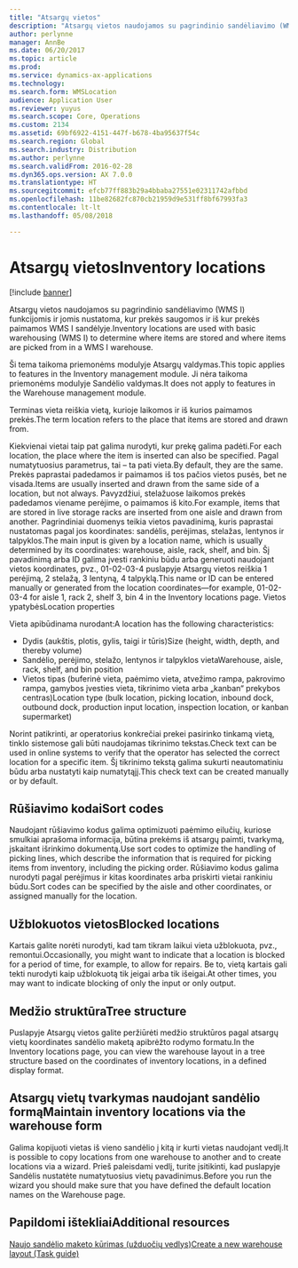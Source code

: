 ```yaml
---
title: "Atsargų vietos"
description: "Atsargų vietos naudojamos su pagrindinio sandėliavimo (WMS I) funkcijomis ir jomis nustatoma, kur prekės saugomos ir iš kur prekės paimamos WMS I sandėlyje."
author: perlynne
manager: AnnBe
ms.date: 06/20/2017
ms.topic: article
ms.prod: 
ms.service: dynamics-ax-applications
ms.technology: 
ms.search.form: WMSLocation
audience: Application User
ms.reviewer: yuyus
ms.search.scope: Core, Operations
ms.custom: 2134
ms.assetid: 69bf6922-4151-447f-b678-4ba95637f54c
ms.search.region: Global
ms.search.industry: Distribution
ms.author: perlynne
ms.search.validFrom: 2016-02-28
ms.dyn365.ops.version: AX 7.0.0
ms.translationtype: HT
ms.sourcegitcommit: efcb77ff883b29a4bbaba27551e02311742afbbd
ms.openlocfilehash: 11be82682fc870cb21959d9e531ff8bf67993fa3
ms.contentlocale: lt-lt
ms.lasthandoff: 05/08/2018

---
```


# <a name="inventory-locations"></a><span data-ttu-id="ad86b-103">Atsargų vietos</span><span class="sxs-lookup"><span data-stu-id="ad86b-103">Inventory locations</span></span>

[!include [banner](../includes/banner.md)]

<span data-ttu-id="ad86b-104">Atsargų vietos naudojamos su pagrindinio sandėliavimo (WMS I) funkcijomis ir jomis nustatoma, kur prekės saugomos ir iš kur prekės paimamos WMS I sandėlyje.</span><span class="sxs-lookup"><span data-stu-id="ad86b-104">Inventory locations are used with basic warehousing (WMS I) to determine where items are stored and where items are picked from in a WMS I warehouse.</span></span>

<span data-ttu-id="ad86b-105">Ši tema taikoma priemonėms modulyje Atsargų valdymas.</span><span class="sxs-lookup"><span data-stu-id="ad86b-105">This topic applies to features in the Inventory management module.</span></span> <span data-ttu-id="ad86b-106">Ji nėra taikoma priemonėms modulyje Sandėlio valdymas.</span><span class="sxs-lookup"><span data-stu-id="ad86b-106">It does not apply to features in the Warehouse management module.</span></span>

<span data-ttu-id="ad86b-107">Terminas vieta reiškia vietą, kurioje laikomos ir iš kurios paimamos prekės.</span><span class="sxs-lookup"><span data-stu-id="ad86b-107">The term location refers to the place that items are stored and drawn from.</span></span>

<span data-ttu-id="ad86b-108">Kiekvienai vietai taip pat galima nurodyti, kur prekę galima padėti.</span><span class="sxs-lookup"><span data-stu-id="ad86b-108">For each location, the place where the item is inserted can also be specified.</span></span> <span data-ttu-id="ad86b-109">Pagal numatytuosius parametrus, tai – ta pati vieta.</span><span class="sxs-lookup"><span data-stu-id="ad86b-109">By default, they are the same.</span></span> <span data-ttu-id="ad86b-110">Prekės paprastai padedamos ir paimamos iš tos pačios vietos pusės, bet ne visada.</span><span class="sxs-lookup"><span data-stu-id="ad86b-110">Items are usually inserted and drawn from the same side of a location, but not always.</span></span> <span data-ttu-id="ad86b-111">Pavyzdžiui, stelažuose laikomos prekės padedamos viename perėjime, o paimamos iš kito.</span><span class="sxs-lookup"><span data-stu-id="ad86b-111">For example, items that are stored in live storage racks are inserted from one aisle and drawn from another.</span></span> <span data-ttu-id="ad86b-112">Pagrindiniai duomenys teikia vietos pavadinimą, kuris paprastai nustatomas pagal jos koordinates: sandėlis, perėjimas, stelažas, lentynos ir talpyklos.</span><span class="sxs-lookup"><span data-stu-id="ad86b-112">The main input is given by a location name, which is usually determined by its coordinates: warehouse, aisle, rack, shelf, and bin.</span></span> <span data-ttu-id="ad86b-113">Šį pavadinimą arba ID galima įvesti rankiniu būdu arba generuoti naudojant vietos koordinates, pvz., 01-02-03-4 puslapyje Atsargų vietos reiškia 1 perėjimą, 2 stelažą, 3 lentyną, 4 talpyklą.</span><span class="sxs-lookup"><span data-stu-id="ad86b-113">This name or ID can be entered manually or generated from the location coordinates—for example, 01-02-03-4 for aisle 1, rack 2, shelf 3, bin 4 in the Inventory locations page.</span></span>
<span data-ttu-id="ad86b-114">Vietos ypatybės</span><span class="sxs-lookup"><span data-stu-id="ad86b-114">Location properties</span></span>

<span data-ttu-id="ad86b-115">Vieta apibūdinama nurodant:</span><span class="sxs-lookup"><span data-stu-id="ad86b-115">A location has the following characteristics:</span></span>
-   <span data-ttu-id="ad86b-116">Dydis (aukštis, plotis, gylis, taigi ir tūris)</span><span class="sxs-lookup"><span data-stu-id="ad86b-116">Size (height, width, depth, and thereby volume)</span></span>
-   <span data-ttu-id="ad86b-117">Sandėlio, perėjimo, stelažo, lentynos ir talpyklos vieta</span><span class="sxs-lookup"><span data-stu-id="ad86b-117">Warehouse, aisle, rack, shelf, and bin position</span></span>
-   <span data-ttu-id="ad86b-118">Vietos tipas (buferinė vieta, paėmimo vieta, atvežimo rampa, pakrovimo rampa, gamybos įvesties vieta, tikrinimo vieta arba „kanban“ prekybos centras)</span><span class="sxs-lookup"><span data-stu-id="ad86b-118">Location type (bulk location, picking location, inbound dock, outbound dock, production input location, inspection location, or kanban supermarket)</span></span>

<span data-ttu-id="ad86b-119">Norint patikrinti, ar operatorius konkrečiai prekei pasirinko tinkamą vietą, tinklo sistemose gali būti naudojamas tikrinimo tekstas.</span><span class="sxs-lookup"><span data-stu-id="ad86b-119">Check text can be used in online systems to verify that the operator has selected the correct location for a specific item.</span></span> <span data-ttu-id="ad86b-120">Šį tikrinimo tekstą galima sukurti neautomatiniu būdu arba nustatyti kaip numatytąjį.</span><span class="sxs-lookup"><span data-stu-id="ad86b-120">This check text can be created manually or by default.</span></span>

## <a name="sort-codes"></a><span data-ttu-id="ad86b-121">Rūšiavimo kodai</span><span class="sxs-lookup"><span data-stu-id="ad86b-121">Sort codes</span></span>
<span data-ttu-id="ad86b-122">Naudojant rūšiavimo kodus galima optimizuoti paėmimo eilučių, kuriose smulkiai aprašoma informacija, būtina prekėms iš atsargų paimti, tvarkymą, įskaitant išrinkimo dokumentą.</span><span class="sxs-lookup"><span data-stu-id="ad86b-122">Use sort codes to optimize the handling of picking lines, which describe the information that is required for picking items from inventory, including the picking order.</span></span> <span data-ttu-id="ad86b-123">Rūšiavimo kodus galima nurodyti pagal perėjimus ir kitas koordinates arba priskirti vietai rankiniu būdu.</span><span class="sxs-lookup"><span data-stu-id="ad86b-123">Sort codes can be specified by the aisle and other coordinates, or assigned manually for the location.</span></span>

## <a name="blocked-locations"></a><span data-ttu-id="ad86b-124">Užblokuotos vietos</span><span class="sxs-lookup"><span data-stu-id="ad86b-124">Blocked locations</span></span>
<span data-ttu-id="ad86b-125">Kartais galite norėti nurodyti, kad tam tikram laikui vieta užblokuota, pvz., remontui.</span><span class="sxs-lookup"><span data-stu-id="ad86b-125">Occasionally, you might want to indicate that a location is blocked for a period of time, for example, to allow for repairs.</span></span> <span data-ttu-id="ad86b-126">Be to, vietą kartais gali tekti nurodyti kaip užblokuotą tik įeigai arba tik išeigai.</span><span class="sxs-lookup"><span data-stu-id="ad86b-126">At other times, you may want to indicate blocking of only the input or only output.</span></span>

## <a name="tree-structure"></a><span data-ttu-id="ad86b-127">Medžio struktūra</span><span class="sxs-lookup"><span data-stu-id="ad86b-127">Tree structure</span></span>

<span data-ttu-id="ad86b-128">Puslapyje Atsargų vietos galite peržiūrėti medžio struktūros pagal atsargų vietų koordinates sandėlio maketą apibrėžto rodymo formatu.</span><span class="sxs-lookup"><span data-stu-id="ad86b-128">In the Inventory locations page, you can view the warehouse layout in a tree structure based on the coordinates of inventory locations, in a defined display format.</span></span>

## <a name="maintain-inventory-locations-via-the-warehouse-form"></a><span data-ttu-id="ad86b-129">Atsargų vietų tvarkymas naudojant sandėlio formą</span><span class="sxs-lookup"><span data-stu-id="ad86b-129">Maintain inventory locations via the warehouse form</span></span>

<span data-ttu-id="ad86b-130">Galima kopijuoti vietas iš vieno sandėlio į kitą ir kurti vietas naudojant vedlį.</span><span class="sxs-lookup"><span data-stu-id="ad86b-130">It is possible to copy locations from one warehouse to another and to create locations via a wizard.</span></span> <span data-ttu-id="ad86b-131">Prieš paleisdami vedlį, turite įsitikinti, kad puslapyje Sandėlis nustatėte numatytuosius vietų pavadinimus.</span><span class="sxs-lookup"><span data-stu-id="ad86b-131">Before you run the wizard you should make sure that you have defined the default location names on the Warehouse page.</span></span>



<a name="additional-resources"></a><span data-ttu-id="ad86b-132">Papildomi ištekliai</span><span class="sxs-lookup"><span data-stu-id="ad86b-132">Additional resources</span></span>
--------

[<span data-ttu-id="ad86b-133">Naujo sandėlio maketo kūrimas (užduočių vedlys)</span><span class="sxs-lookup"><span data-stu-id="ad86b-133">Create a new warehouse layout (Task guide)</span></span>](tasks/create-new-warehouse-layout.md)

